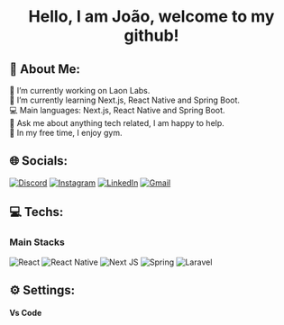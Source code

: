 # <p align="center"> Hello, I am João, welcome to my github! <p>
  
## 💫 About Me:
🔭 I’m currently working on Laon Labs.<br>🌱 I’m currently learning Next.js, React Native and Spring Boot.<br>💻 Main languages: Next.js, React Native and Spring Boot.<br>💬 Ask me about anything tech related, I am happy to help.<br>🔱 In my free time, I enjoy gym.


## 🌐 Socials:
  [![Discord](https://img.shields.io/badge/Discord-7289DA?style=for-the-badge&logo=discord&logoColor=white)](https://discord.gg/bigue#2111) 
  [![Instagram](https://img.shields.io/badge/Instagram-E4405F?style=for-the-badge&logo=instagram&logoColor=white)](https://instagram.com/joaobiguelini) 
  [![LinkedIn](https://img.shields.io/badge/LinkedIn-0077B5?style=for-the-badge&logo=linkedin&logoColor=white)](https://linkedin.com/in/joaopedrobiguelini) 
  [![Gmail](https://img.shields.io/badge/Gmail-D14836?style=for-the-badge&logo=gmail&logoColor=white)](mailto:biguelinijoao@gmail.com) 

## 💻 Techs:
### Main Stacks

  ![React](https://img.shields.io/badge/react-%2320232a.svg?style=for-the-badge&logo=react&logoColor=%2361DAFB)
  ![React Native](https://img.shields.io/badge/react_native-%2320232a.svg?style=for-the-badge&logo=react&logoColor=%2361DAFB) 
  ![Next JS](https://img.shields.io/badge/Next-black?style=for-the-badge&logo=next.js&logoColor=white) 
  ![Spring](https://img.shields.io/badge/spring-%236DB33F.svg?style=for-the-badge&logo=spring&logoColor=white) 
  ![Laravel](https://img.shields.io/badge/laravel-%23FF2D20.svg?style=for-the-badge&logo=laravel&logoColor=white)

## ⚙️ Settings:

#### Vs Code

<script src="https://gist.github.com/Biguelini/0440e4c12ce5e93bea3eb991c3ec3b95.js" ></script>
